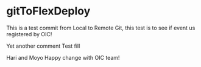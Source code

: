 # gitToFlexDeploy

This is a test commit from Local to Remote Git, this test is to see if event us registered by OIC!

Yet another comment
 Test fill


 Hari and Moyo Happy change with OIC team!
